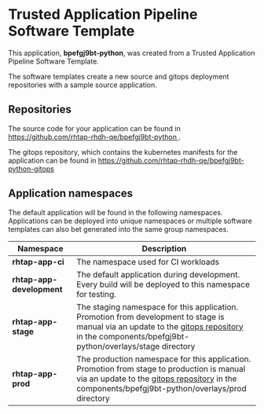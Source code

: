 # Trusted Application Pipeline Software Template

This application, **bpefgj9bt-python**, was created from a Trusted Application Pipeline Software Template.

The software templates create a new source and gitops deployment repositories with a sample source application. 

## Repositories

The source code for your application can be found in [https://github.com/rhtap-rhdh-qe/bpefgj9bt-python ](https://github.com/rhtap-rhdh-qe/bpefgj9bt-python ).
 
The gitops repository, which contains the kubernetes manifests for the application can be found in 
[https://github.com/rhtap-rhdh-qe/bpefgj9bt-python-gitops ](https://github.com/rhtap-rhdh-qe/bpefgj9bt-python-gitops ) 

## Application namespaces 

The default application will be found in the following namespaces. Applications can be deployed into unique namespaces or multiple software templates can also bet generated into the same group namespaces.  

|  Namespace   |  Description   |  
| -------- | -------- |
| **rhtap-app-ci** | The namespace used for CI workloads |
| **rhtap-app-development** | The default application during development. Every build will be deployed to this namespace for testing. |
| **rhtap-app-stage** | The staging namespace for this application. Promotion from development to stage is manual via an update to the [gitops repository](https://github.com/rhtap-rhdh-qe/bpefgj9bt-python-gitops ) in the components/bpefgj9bt-python/overlays/stage directory |
| **rhtap-app-prod** | The production namespace for this application. Promotion from stage to production is manual via an update to the [gitops repository](https://github.com/rhtap-rhdh-qe/bpefgj9bt-python-gitops ) in the components/bpefgj9bt-python/overlays/prod directory |